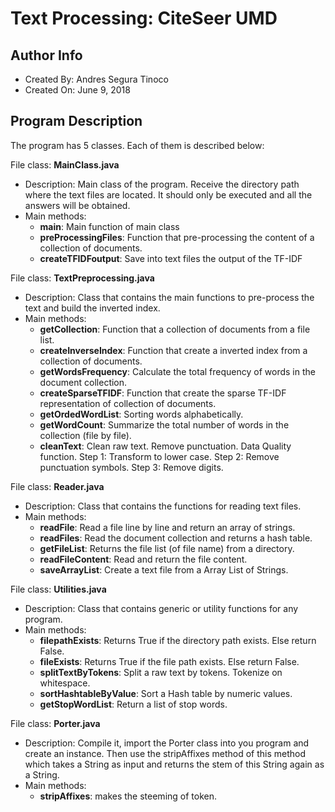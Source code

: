 # Text Processing: CiteSeer UMD

## Author Info
- Created By: Andres Segura Tinoco
- Created On: June 9, 2018

## Program Description
The program has 5 classes. Each of them is described below:

File class: **MainClass.java**
- Description: Main class of the program. Receive the directory path where the text files are located. It should only be executed and all the answers will be obtained.
- Main methods:
    - **main**: Main function of main class
    - **preProcessingFiles**: Function that pre-processing the content of a collection of documents.
    - **createTFIDFoutput**: Save into text files the output of the TF-IDF
  
File class: **TextPreprocessing.java**
- Description: Class that contains the main functions to pre-process the text and build the inverted index.
- Main methods:
    - **getCollection**: Function that a collection of documents from a file list.
    - **createInverseIndex**: Function that create a inverted index from a collection of documents.
    - **getWordsFrequency**: Calculate the total frequency of words in the document collection.
    - **createSparseTFIDF**: Function that create the sparse TF-IDF representation of collection of documents.
    - **getOrdedWordList**: Sorting words alphabetically.
    - **getWordCount**: Summarize the total number of words in the collection (file by file).
    - **cleanText**: Clean raw text. Remove punctuation. Data Quality function. Step 1: Transform to lower case. Step 2: Remove punctuation symbols. Step 3: Remove digits.

File class: **Reader.java**
- Description: Class that contains the functions for reading text files.
- Main methods:
    - **readFile**: Read a file line by line and return an array of strings.
    - **readFiles**: Read the document collection and returns a hash table.
    - **getFileList**: Returns the file list (of file name) from a directory.
    - **readFileContent**: Read and return the file content.
    - **saveArrayList**: Create a text file from a Array List of Strings.

File class: **Utilities.java**
- Description: Class that contains generic or utility functions for any program.
- Main methods:
    - **filepathExists**: Returns True if the directory path exists. Else return False.
    - **fileExists**: Returns True if the file path exists. Else return False.
    - **splitTextByTokens**: Split a raw text by tokens. Tokenize on whitespace.
    - **sortHashtableByValue**: Sort a Hash table by numeric values.
    - **getStopWordList**: Return a list of stop words.

File class: **Porter.java**
- Description: Compile it, import the Porter class into you program and create an instance. Then use the stripAffixes method of this method which takes a String as input and returns the stem of this String again as a String.
- Main methods:
    - **stripAffixes**: makes the steeming of token.